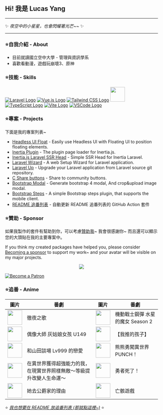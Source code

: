 ## Hi! 我是 Lucas Yang

---

✨ *夜空中的小星星，也會閃耀著光芒~~* ✨

---

### ⭐自我介紹 - About

* 目前就讀國立空中大學 - 管理與資訊學系
* 喜歡看動漫，遊戲玩崩壞3、原神

### ⭐技能 - Skills

[![Laravel Logo](https://skillicons.dev/icons?i=laravel&theme=light)](https://laravel.com/)
[![Vue.js Logo](https://skillicons.dev/icons?i=vue&theme=light)](https://vuejs.org/)
[![Tailwind CSS Logo](https://skillicons.dev/icons?i=tailwind&theme=light)](https://tailwindcss.com/)
<a href="https://inertiajs.com/"><img src="https://star-note-lucas.vercel.app/images/inertiajs-logo-rounded.svg" width="48" height="48"></a>
[![TypeScript Logo](https://skillicons.dev/icons?i=ts)](https://www.typescriptlang.org/)
[![Vite Logo](https://skillicons.dev/icons?i=vite&theme=light)](https://vitejs.dev/)
[![VSCode Logo](https://skillicons.dev/icons?i=vscode&theme=light)](https://code.visualstudio.com/)

### ⭐專案 - Projects

下面是我的專案列表~

* [Headless UI Float](https://github.com/ycs77/headlessui-float) - Easily use Headless UI with Floating UI to position floating elements.
* [Inertia Plugin](https://github.com/ycs77/inertia-plugin) - The plugin page loader for Inertia.js.
* [Inertia.js Laravel SSR Head](https://github.com/ycs77/inertia-laravel-ssr-head) - Simple SSR Head for Inertia Laravel.
* [Laravel Wizard](https://github.com/ycs77/laravel-wizard) - A web Setup Wizard for Laravel application.
* [Laravel Up](https://laravel-up.vercel.app/) - Upgrade your Laravel application from Laravel source git repository.
* [C Share buttons](https://github.com/ycs77/jquery-plugin-c-share) - Share to community buttons.
* [Bootstrap Modal](https://github.com/ycs77/jquery-plugin-bsModal) - Generate bootstrap 4 modal, And crop&upload image modal.
* [Bootstrap Steps](https://github.com/ycs77/bootstrap-steps) - A simple Bootstrap steps plugin, that supports the mobile client.
* [README 追番列表](https://github.com/ycs77/readme-anime-list) - 自動更新 README 追番列表的 GitHub Action 套件

### ⭐贊助 - Sponsor

如果我製作的套件有幫助到你，可以考慮[贊助我](https://www.patreon.com/ycs77)~ 我會很感謝你~ 而且還可以顯示您的大頭貼在我的主要專案中。

If you think my created packages have helped you, please consider [Becoming a sponsor](https://www.patreon.com/ycs77) to support my work~ and your avatar will be visible on my major projects.

<p align="center">
  <a href="https://www.patreon.com/ycs77">
    <img src="https://cdn.jsdelivr.net/gh/ycs77/static/sponsors.svg"/>
  </a>
</p>

<a href="https://www.patreon.com/ycs77">
  <img src="https://c5.patreon.com/external/logo/become_a_patron_button.png" alt="Become a Patron" />
</a>

<br />

### ⭐追番 - Anime

| 圖片 | 番劇 | 圖片 | 番劇 |
| --- | --- | --- | --- |
| [<img src="https://lain.bgm.tv/r/100/pic/cover/l/dd/cd/356774_zOW55.jpg" width="48">](https://lain.bgm.tv/pic/cover/l/dd/cd/356774_zOW55.jpg) | 徹夜之歌 | [<img src="https://lain.bgm.tv/r/100/pic/cover/l/e9/eb/403238_A9mS1.jpg" width="48">](https://lain.bgm.tv/pic/cover/l/e9/eb/403238_A9mS1.jpg) | 機動戰士鋼彈 水星的魔女 Season 2 |
| [<img src="https://lain.bgm.tv/r/100/pic/cover/l/58/c1/376703_g5559.jpg" width="48">](https://lain.bgm.tv/pic/cover/l/58/c1/376703_g5559.jpg) | 偶像大師 灰姑娘女孩 U149 | [<img src="https://lain.bgm.tv/r/100/pic/cover/l/98/5e/386809_1yR81.jpg" width="48">](https://lain.bgm.tv/pic/cover/l/98/5e/386809_1yR81.jpg) | 【我推的孩子】 |
| [<img src="https://lain.bgm.tv/r/100/pic/cover/l/c7/25/395684_Ojam4.jpg" width="48">](https://lain.bgm.tv/pic/cover/l/c7/25/395684_Ojam4.jpg) | 和山田談場 Lv999 的戀愛 | [<img src="https://lain.bgm.tv/r/100/pic/cover/l/4c/ee/323651_aFAA4.jpg" width="48">](https://lain.bgm.tv/pic/cover/l/4c/ee/323651_aFAA4.jpg) | 熊熊勇闖異世界 PUNCH！ |
| [<img src="https://lain.bgm.tv/r/100/pic/cover/l/2a/46/397025_T8Z0D.jpg" width="48">](https://lain.bgm.tv/pic/cover/l/2a/46/397025_T8Z0D.jpg) | 在異世界獲得超強能力的我，在現實世界照樣無敵～等級提升改變人生命運～ | [<img src="https://lain.bgm.tv/r/100/pic/cover/l/f4/3f/379639_2wRNn.jpg" width="48">](https://lain.bgm.tv/pic/cover/l/f4/3f/379639_2wRNn.jpg) | 勇者死了！ |
| [<img src="https://lain.bgm.tv/r/100/pic/cover/l/56/50/390712_QjcQp.jpg" width="48">](https://lain.bgm.tv/pic/cover/l/56/50/390712_QjcQp.jpg) | 她去公爵家的理由 | [<img src="https://lain.bgm.tv/r/100/pic/cover/l/67/45/408013_5Z5Q3.jpg" width="48">](https://lain.bgm.tv/pic/cover/l/67/45/408013_5Z5Q3.jpg) | 亡骸遊戲 |

⭐ *[我也想要在 README 放追番列表 (那就點這裡~)](https://github.com/ycs77/readme-anime-list)* ⭐
